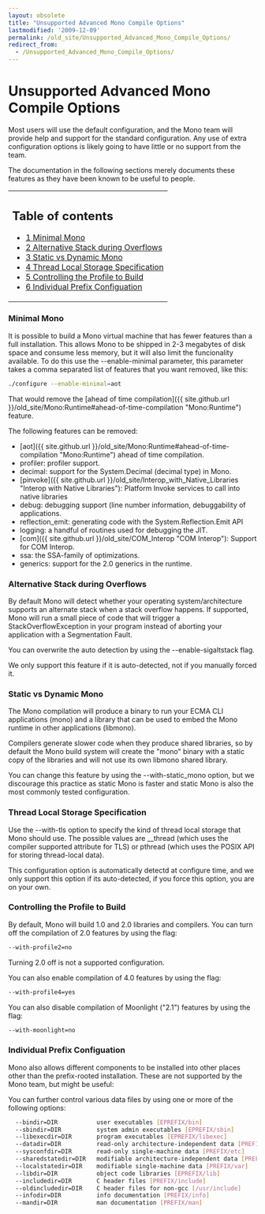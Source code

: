 ```yaml
---
layout: obsolete
title: "Unsupported Advanced Mono Compile Options"
lastmodified: '2009-12-09'
permalink: /old_site/Unsupported_Advanced_Mono_Compile_Options/
redirect_from:
  - /Unsupported_Advanced_Mono_Compile_Options/
---
```


Unsupported Advanced Mono Compile Options
=========================================

Most users will use the default configuration, and the Mono team will provide help and support for the standard configuration. Any use of extra configuration options is likely going to have little or no support from the team.

The documentation in the following sections merely documents these features as they have been known to be useful to people.

<table>
<col width="100%" />
<tbody>
<tr class="odd">
<td align="left"><h2>Table of contents</h2>
<ul>
<li><a href="#minimal-mono">1 Minimal Mono</a></li>
<li><a href="#alternative-stack-during-overflows">2 Alternative Stack during Overflows</a></li>
<li><a href="#static-vs-dynamic-mono">3 Static vs Dynamic Mono</a></li>
<li><a href="#thread-local-storage-specification">4 Thread Local Storage Specification</a></li>
<li><a href="#controlling-the-profile-to-build">5 Controlling the Profile to Build</a></li>
<li><a href="#individual-prefix-configuation">6 Individual Prefix Configuation</a></li>
</ul></td>
</tr>
</tbody>
</table>

### Minimal Mono

It is possible to build a Mono virtual machine that has fewer features than a full installation. This allows Mono to be shipped in 2-3 megabytes of disk space and consume less memory, but it will also limit the funcionality available. To do this use the --enable-minimal parameter, this parameter takes a comma separated list of features that you want removed, like this:

``` bash
./configure --enable-minimal=aot
```

That would remove the [ahead of time compilation]({{ site.github.url }}/old_site/Mono:Runtime#ahead-of-time-compilation "Mono:Runtime") feature.

The following features can be removed:

-   [aot]({{ site.github.url }}/old_site/Mono:Runtime#ahead-of-time-compilation "Mono:Runtime") ahead of time compilation.
-   profiler: profiler support.
-   decimal: support for the System.Decimal (decimal type) in Mono.
-   [pinvoke]({{ site.github.url }}/old_site/Interop_with_Native_Libraries "Interop with Native Libraries"): Platform Invoke services to call into native libraries
-   debug: debugging support (line number information, debuggability of applications.
-   reflection\_emit: generating code with the System.Reflection.Emit API
-   logging: a handful of routines used for debugging the JIT.
-   [com]({{ site.github.url }}/old_site/COM_Interop "COM Interop"): Support for COM Interop.
-   ssa: the SSA-family of optimizations.
-   generics: support for the 2.0 generics in the runtime.

### Alternative Stack during Overflows

By default Mono will detect whether your operating system/architecture supports an alternate stack when a stack overflow happens. If supported, Mono will run a small piece of code that will trigger a StackOverflowException in your program instead of aborting your application with a Segmentation Fault.

You can overwrite the auto detection by using the --enable-sigaltstack flag.

We only support this feature if it is auto-detected, not if you manually forced it.

### Static vs Dynamic Mono

The Mono compilation will produce a binary to run your ECMA CLI applications (mono) and a library that can be used to embed the Mono runtime in other applications (libmono).

Compilers generate slower code when they produce shared libraries, so by default the Mono build system will create the "mono" binary with a static copy of the libraries and will not use its own libmono shared library.

You can change this feature by using the --with-static\_mono option, but we discourage this practice as static Mono is faster and static Mono is also the most commonly tested configuration.

### Thread Local Storage Specification

Use the --with-tls option to specify the kind of thread local storage that Mono should use. The possible values are \_\_thread (which uses the compiler supported attribute for TLS) or pthread (which uses the POSIX API for storing thread-local data).

This configuration option is automatically detectd at configure time, and we only support this option if its auto-detected, if you force this option, you are on your own.

### Controlling the Profile to Build

By default, Mono will build 1.0 and 2.0 libraries and compilers. You can turn off the compilation of 2.0 features by using the flag:

``` bash
--with-profile2=no
```

Turning 2.0 off is not a supported configuration.

You can also enable compilation of 4.0 features by using the flag:

``` bash
--with-profile4=yes
```

You can also disable compilation of Moonlight ("2.1") features by using the flag:

``` bash
--with-moonlight=no
```

### Individual Prefix Configuation

Mono also allows different components to be installed into other places other than the prefix-rooted installation. These are not supported by the Mono team, but might be useful:

You can further control various data files by using one or more of the following options:

``` bash
  --bindir=DIR           user executables [EPREFIX/bin]
  --sbindir=DIR          system admin executables [EPREFIX/sbin]
  --libexecdir=DIR       program executables [EPREFIX/libexec]
  --datadir=DIR          read-only architecture-independent data [PREFIX/share]
  --sysconfdir=DIR       read-only single-machine data [PREFIX/etc]
  --sharedstatedir=DIR   modifiable architecture-independent data [PREFIX/com]
  --localstatedir=DIR    modifiable single-machine data [PREFIX/var]
  --libdir=DIR           object code libraries [EPREFIX/lib]
  --includedir=DIR       C header files [PREFIX/include]
  --oldincludedir=DIR    C header files for non-gcc [/usr/include]
  --infodir=DIR          info documentation [PREFIX/info]
  --mandir=DIR           man documentation [PREFIX/man]
```

